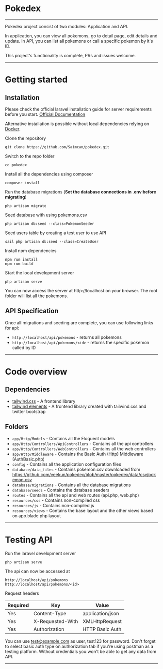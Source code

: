 # Pokedex

----------

Pokedex project consist of two modules: Application and API.

In application, you can view all pokemons, go to detail page, edit details and update.
In API, you can list all pokemons or call a specific pokemon by it's ID.

This project's functionality is complete, PRs and issues welcome.

----------

# Getting started

## Installation

Please check the official laravel installation guide for server requirements before you start. [Official Documentation](https://laravel.com/docs/5.4/installation#installation)

Alternative installation is possible without local dependencies relying on [Docker](#docker).

Clone the repository

    git clone https://github.com/Saimcan/pokedex.git

Switch to the repo folder

    cd pokedex

Install all the dependencies using composer

    composer install

Run the database migrations (**Set the database connections in .env before migrating**)

    php artisan migrate

Seed database with using pokemons.csv

    php artisan db:seed --class=PokemonSeeder

Seed users table by creating a test user to use API

    sail php artisan db:seed --class=CreateUser

Install npm dependencies

    npm run install
    npm run build

Start the local development server

    php artisan serve

You can now access the server at http://localhost on your browser. The root folder will list all the pokemons.

## API Specification

Once all migrations and seeding are complete, you can use following links for api:

- `http://localhost/api/pokemons` - returns all pokemons
- `http://localhost/api/pokemons/<id>` - returns the specific pokemon called by ID

----------

# Code overview

## Dependencies

- [tailwind.css](https://github.com/tailwindlabs/tailwindcss) - A frontend library
- [tailwind elements](https://github.com/mdbootstrap/Tailwind-Elements) - A frontend library created with tailwind.css and twitter bootstrap

## Folders

- `app/Http/Models` - Contains all the Eloquent models
- `app/Http/Controllers/ApiControllers` - Contains all the api controllers
- `app/Http/Controllers/WebControllers` - Contains all the web controllers
- `app/Http/Middleware` - Contains the Basic Auth (Http) Middleware (AuthBasic.php)
- `config` - Contains all the application configuration files
- `database/data_files` - Contains pokemon.csv downloaded from https://github.com/veekun/pokedex/blob/master/pokedex/data/csv/pokemon.csv
- `database/migrations` - Contains all the database migrations
- `database/seeds` - Contains the database seeders
- `routes` - Contains all the api and web routes (api.php, web.php)
- `resources/css` - Contains non-compiled css
- `resources/js` - Contains non-compiled js
- `resources/views` - Contains the base layout and the other views based on app.blade.php layout

----------

# Testing API

Run the laravel development server

    php artisan serve

The api can now be accessed at

    http://localhost/api/pokemons
    http://localhost/api/pokemons/<id>

Request headers

| **Required** 	| **Key**              	| **Value**            	|
|----------	|------------------	|------------------	|
| Yes      	| Content-Type     	| application/json 	|
| Yes      	| X-Requested-With 	| XMLHttpRequest   	|
| Yes   	| Authorization    	| HTTP Basic Auth  	|

You can use test@example.com as user, test123 for password. Don't forget to select basic auth type on authorization tab if you're using postman as a testing platform. Without credentials you won't be able to get any data from API.

----------
